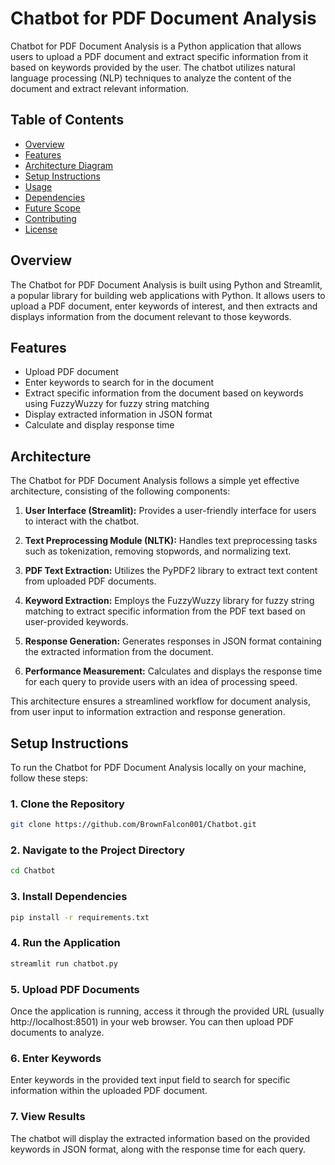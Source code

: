 # Chatbot for PDF Document Analysis

Chatbot for PDF Document Analysis is a Python application that allows users to upload a PDF document and extract specific information from it based on keywords provided by the user. The chatbot utilizes natural language processing (NLP) techniques to analyze the content of the document and extract relevant information.

## Table of Contents

- [Overview](#overview)
- [Features](#features)
- [Architecture Diagram](#architecture-diagram)
- [Setup Instructions](#setup-instructions)
- [Usage](#usage)
- [Dependencies](#dependencies)
- [Future Scope](#future-scope)
- [Contributing](#contributing)
- [License](#license)

## Overview

The Chatbot for PDF Document Analysis is built using Python and Streamlit, a popular library for building web applications with Python. It allows users to upload a PDF document, enter keywords of interest, and then extracts and displays information from the document relevant to those keywords.

## Features

- Upload PDF document
- Enter keywords to search for in the document
- Extract specific information from the document based on keywords using FuzzyWuzzy for fuzzy string matching
- Display extracted information in JSON format
- Calculate and display response time

## Architecture

The Chatbot for PDF Document Analysis follows a simple yet effective architecture, consisting of the following components:

1. **User Interface (Streamlit):** Provides a user-friendly interface for users to interact with the chatbot.
   
2. **Text Preprocessing Module (NLTK):** Handles text preprocessing tasks such as tokenization, removing stopwords, and normalizing text.

3. **PDF Text Extraction:** Utilizes the PyPDF2 library to extract text content from uploaded PDF documents.

4. **Keyword Extraction:** Employs the FuzzyWuzzy library for fuzzy string matching to extract specific information from the PDF text based on user-provided keywords.

5. **Response Generation:** Generates responses in JSON format containing the extracted information from the document.

6. **Performance Measurement:** Calculates and displays the response time for each query to provide users with an idea of processing speed.

This architecture ensures a streamlined workflow for document analysis, from user input to information extraction and response generation.


## Setup Instructions

To run the Chatbot for PDF Document Analysis locally on your machine, follow these steps:

### 1. Clone the Repository

```bash
git clone https://github.com/BrownFalcon001/Chatbot.git
```

### 2. Navigate to the Project Directory

```bash
cd Chatbot
```

### 3. Install Dependencies

```bash
pip install -r requirements.txt
```
### 4. Run the Application

```bash
streamlit run chatbot.py
```
### 5. Upload PDF Documents

Once the application is running, access it through the provided URL (usually http://localhost:8501) in your web browser. You can then upload PDF documents to analyze.

### 6. Enter Keywords

Enter keywords in the provided text input field to search for specific information within the uploaded PDF document.

### 7. View Results

The chatbot will display the extracted information based on the provided keywords in JSON format, along with the response time for each query.



